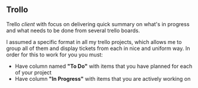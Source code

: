 ## Trollo

Trello *client* with focus on delivering quick summary on what's in progress and what needs to be done from several trello boards.

I assumed a specific format in all my trello projects, which allows me to group all of them and display tickets from each in nice and uniform way. In order for this to work for you you must:
* Have column named **"To Do"** with items that you have planned for each of your project
* Have column **"In Progress"** with items that you are actively working on